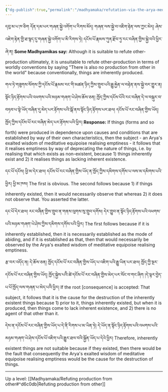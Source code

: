 ```yaml
---
{"dg-publish":true,"permalink":"/madhyamaka/refutation-via-the-arya-meditative-equipoise-gomde-uma/"}
---
```


དབུ་མ་པ་ཁ་ཅིག དོན་དམ་པར་གཞན་སྐྱེ་འགོག་པ་རིགས་མོད། གཞན་ལས་སྐྱེ་བ་འཇིག་རྟེན་ལས་ཀྱང་མེད། 
ཞེས་འཇེག་རྟེན་གྱི་ཐ་སྙད་དུ་གཞན་སྐྱེ་འགོག་པ་མི་རིགས་ཏེ། དངོས་པོ་རྣམས་ཀུན་རྫོབ་ཏུ་རང་བཞིན་གྱིས་སྐྱེ་བའི་ཕྱིར་ཞེ་ན།
**Some Madhyamikas say:** Although it is suitable to refute other-production ultimately, it is unsuitable to refute other-production in terms of worldly conventions by saying "There is also no production from other in the world" because conventionally, things are inherently produced.

གལ་ཏེ་གཟུགས་སོགས་ཀྱི་དངོས་པོ་རྣམས་རང་གི་མཚན་ཉིད་ཀྱིས་གྲུབ་པའི་རྒྱུ་རྐྱེན་ལ་བརྟེན་ནས་སྐྱེ་བར་གྱུར་ན། 
སྟོང་ཉིད་རྟོགས་པའི་འཕགས་པའི་མཉམ་གཞག་ཡེ་ཤེས་ཆོས་ཅན། 
ཁྱོད་ཀྱིས་དངོས་པོའི་རང་བཞིན་དེ་ལ་བསྐུར་བ་བཏབ་པ་སྟེ་ཡོད་བཞིན་དུ་མེད་པར་རྟོགས་པའི་སྒོ་ནས་སྟོང་ཉིད་རྟོགས་པར་ཐལ། 
དངོས་པོ་རང་བཞིན་གྱིས་ཡོད། ཁྱོད་ཀྱིས་དངོས་པོ་རང་བཞིན་མེད་པར་རྟོགས་པའི་ཕྱིར། 
**Response:** If things (forms and so forth) were produced in dependence upon causes and conditions that are established by way of their own characteristics, then the subject - an Arya's exalted wisdom of meditative equipoise realising emptiness - it follows that it realises emptiness by way of deprecating the nature of things, i.e. by realising that which exists as non-existent, because 1) things inherently exist and 2) it realises things as lacking inherent existence.

དང་པོ་དངོས། ཕྱི་མ་དེར་ཐལ། དངོས་པོ་རང་བཞིན་གྱིས་ཡོད་ན་ཁྱོད་ཀྱིས་དམིགས་དགོས་པ་ལས་མ་དམིགས་པའི་ཕྱིར། ཕྱི་མ་ཁས། 
The first is obvious. The second follows because 1) if things inherently existed, then it would necessarily observe that whereas 2) it does not observe that. You asserted the latter.

དང་པོ་དེར་ཐལ། རང་བཞིེན་གྱིས་གྲུབ་ན་གནས་ལུགས་སུ་གྲུབ་དགོས། 
དེར་གྱུབ་ན་སྟོང་ཉིད་རྟོགས་པའི་འཕགས་པའི་མཉམ་གཞག་ཡེ་ཤེས་ཀྱིས་དམིགས་དགོས་པའི་ཕྱིར། 
The first follows because if it is inherently established, then it is necessarily established as the mode of abiding, and if it is established as that, then that would necessarily be observed by the Arya's exalted wisdom of meditative equipoise realising emptiness.

རྩ་བར་འདོད་ན། དེ་ཆོས་ཅན། ཁྱོད་དངོས་པོ་རང་བཞིེན་གྱིས་ཡོད་པ་འཇིག་པའི་རྒྱུ་ཡིན་པར་ཐལ། 
ཁྱོད་ཀྱི་སྔར་དངོས་པོ་རང་བཞིན་གྱིས་ཡོད། ཁྱོད་སྐྱེས་པའིེ་ཚེ་དངོས་པོ་རང་བཞིན་གྱིས་མེད་པར་སོང་བ་གང་ཞིག །དེ་ལྟར་བྱེད་པ་པོ་ཁྱོད་ལས་གཞན་པ་མེད་པའིེ་ཕྱིར། 
If the root [consequence] is accepted: That subject, it follows that it is the cause for the destruction of the inherently existent things because 1) prior to it, things inherently existed, but when it is produced, then things come to lack inherent existence, and 2) there is no agent of that other than it.

དེས་ན་དངོས་པོ་རང་བཞིན་གྱིས་ཡོད་པ་དེ་ནི་རིགས་པ་མ་ཡིན་ཏེ། 
དེ་ཡོད་ན་སྟོང་ཉིད་རྟོགས་པའི་འཕགས་པའི་མཉམ་གཞག་ཡེ་ཤེས་དངོས་པོ་འཇིག་པའི་རྒྱུར་ཐལ་བའི་སྐྱོན་ཡོད་པ་དེའེ་ཕྱིར། 
Therefore, inherently existent things are not suitable because if they existed, then there would be the fault that consequently the Arya's exalted wisdom of meditative equipoise realising emptiness would be the cause for the destruction of things.





---
Up a level: [[Madhyamaka/Refuting production from other#^d6c0db\|Refuting production from other]]